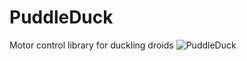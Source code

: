 # PuddleDuck
Motor control library for duckling droids
![PuddleDuck](https://github.com/reeltwo/PuddleDuck/assets/16616950/ae5ef098-fab6-44e4-a5b8-ee2fc14e3487)
